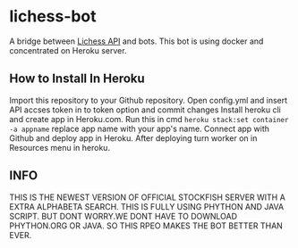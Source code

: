 # lichess-bot
A bridge between [Lichess API](https://lichess.org/api#tag/Chess-Bot) and bots.
This bot is using docker and concentrated on Heroku server.
## How to Install In Heroku
Import this repository to your Github repository.
Open config.yml and insert API accses token in to token option and commit changes
Install heroku cli and create app in Heroku.com.
Run this in cmd `heroku stack:set container -a appname` replace app name with your app's name.
Connect app with Github and deploy app in Heroku.
After deploying turn worker on in Resources menu in heroku. 
## INFO
THIS IS THE NEWEST VERSION OF OFFICIAL STOCKFISH SERVER WITH A EXTRA ALPHABETA SEARCH.
THIS IS FULLY USING PHYTHON AND JAVA SCRIPT.
BUT DONT WORRY.WE DONT HAVE TO DOWNLOAD PHYTHON.ORG OR JAVA.
SO THIS RPEO MAKES THE BOT BETTER THAN EVER.
